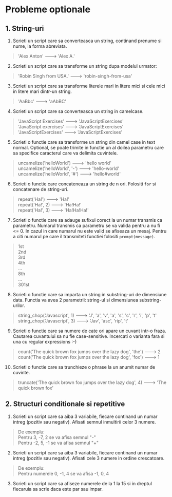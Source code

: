 # Probleme optionale

## 1. String-uri

1. Scrieti un script care sa converteasca un string, continand prenume si nume, la forma abreviata.
> 'Alex Anton' ---> 'Alex A.'

2. Scrieti un script care sa transforme un string dupa modelul urmator:
> 'Robin Singh from USA.' ---> 'robin-singh-from-usa'

3. Scrieti un script care sa transforme literele mari in litere mici si cele mici in litere mari dintr-un string.
> 'AaBbc' ---> 'aAbBC'

4. Scrieti un script care sa converteasca un string in camelcase.
> 'JavaScript Exercises' ---> 'JavaScriptExercises'<br>
> 'JavaScript exercises' ---> 'JavaScriptExercises'<br>
> 'JavaScriptExercises' ---> 'JavaScriptExercises'

5. Scrieti o functie care sa transforme un string din camel case in text normal. Optional, se poate trimite in functie un al doilea parametru care sa specifice caracterul care va delimita cuvintele.
> uncamelize('helloWorld') ---> 'hello world'<br>
> uncamelize('helloWorld', '-') ---> 'hello-world'<br>
> uncamelize('helloWorld', '#') ---> 'hello#world'

6. Scrieti o functie care concateneaza un string de n ori. Folositi `for` si concatenare de string-uri.
> repeat('Ha!') ---> 'Ha!'<br>
> repeat('Ha!', 2) ---> 'Ha!Ha!'<br>
> repeat('Ha!', 3) ---> 'Ha!Ha!Ha!'

7. Scrieti o functie care sa adauge sufixul corect la un numar transmis ca parametru. Numarul transmis ca parametru se va valida pentru a nu fi <= 0. In cazul in care numarul nu este valid se afiseaza un mesaj. Pentru a citi numarul pe care il transmiteti functiei folositi `prompt(message)`.
> 1st<br>
> 2nd<br>
> 3rd<br>
> 4th<br>
> ...<br>
> 8th<br>
> ...<br>
> 301st

8. Scrieti o functie care sa imparta un string in substring-uri de dimensiune data. Functia va avea 2 parametrii: string-ul si dimensiunea substring-urilor.
> string_chop('Javascript', 1) ---> 'J', 'a', 'v', 'a', 's', 'c', 'r', 'i', 'p', 't'<br>
> string_chop('Javascript', 3) ---> 'Jav', 'asc', 'rip', 't'

9. Scrieti o functie care sa numere de cate ori apare un cuvant intr-o fraza. Cautarea cuvantului sa nu fie case-sensitive. Incercati o varianta fara si una cu regular expressions :-)
> count('The quick brown fox jumps over the lazy dog', 'the') ---> 2<br>
> count('The quick brown fox jumps over the lazy dog', 'fox') ---> 1

10. Scrieti o functie care sa trunchieze o phrase la un anumit numar de cuvinte.
> truncate('The quick brown fox jumps over the lazy dog', 4) ---> 'The quick brown fox'

## 2. Structuri conditionale si repetitive

1. Scrieti un script care sa aiba 3 variabile, fiecare continand un numar intreg (pozitiv sau negativ). Afisati semnul inmultirii celor 3 numere.
> De exemplu:<br>
> Pentru 3, -7, 2 se va afisa semnul "-"<br>
> Pentru -2, 5, -1 se va afisa semnul "+"

2. Scrieti un script care sa aiba 3 variabile, fiecare continand un numar intreg (pozitiv sau negativ). Afisati cele 3 numere in ordine crescatoare.
> De exemplu:<br>
> Pentru numerele 0, -1, 4 se va afisa -1, 0, 4

3. Scrieti un script care sa afiseze numerele de la 1 la 15 si in dreptul fiecaruia sa scrie daca este par sau impar.
